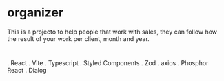 # organizer

This is a projecto to help people that work with sales, they can follow how the result of your work per client, month and year. 


# 
. React
. Vite
. Typescript
. Styled Components
. Zod
. axios
. Phosphor React
. Dialog

